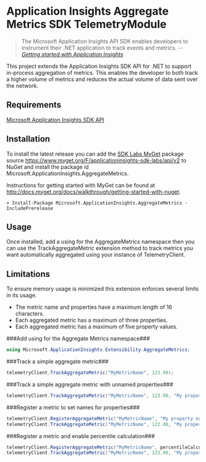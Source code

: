 # Application Insights Aggregate Metrics SDK TelemetryModule #

>The Microsoft Application Insights API SDK enables developers to instrument their .NET application to track events and metrics.
> -- <cite>[Getting started with Application Insights](http://azure.microsoft.com/en-us/documentation/articles/app-insights-start-monitoring-app-health-usage/)</cite>

This project extends the Application Insights SDK API for .NET to support in-process aggregation of metrics. This enables the developer to both track a higher volume of metrics and reduces the actual volume of data sent over the network.


## Requirements ##

[Microsoft Application Insights SDK API](http://www.nuget.org/packages/Microsoft.ApplicationInsights/)

## Installation ##

To install the latest release you can add the [SDK Labs MyGet](https://www.myget.org/RSS/applicationinsights-sdk-labs) package source https://www.myget.org/F/applicationinsights-sdk-labs/api/v2 to NuGet and install the package id Microsoft.ApplicationInsights.AggregateMetrics.

Instructions for getting started with MyGet can be found at http://docs.myget.org/docs/walkthrough/getting-started-with-nuget.

```
> Install-Package Microsoft.ApplicationInsights.AggregateMetrics -IncludePrerelease
```

## Usage ##

Once installed, add a using for the AggregateMetrics namespace then you can use the TrackAggregateMetric extension method to track metrics you want automatically aggregated using your instance of TelemetryClient.

## Limitations ##

To ensure memory usage is minimized this extension enforces several limits in its usage.

- The metric name and properties have a maximum length of 16 characters.
- Each aggregated metric has a maximum of three properties.
- Each aggregated metric has a maximum of five property values.

###Add using for the Aggregate Metrics namespace###
```C#
using Microsoft.ApplicationInsights.Extensibility.AggregateMetrics;
```

###Track a simple aggregate metric###
```C#
telemetryClient.TrackAggregateMetric("MyMetricName", 123.00);
```

###Track a simple aggregate metric with unnamed properties###
```C#
telemetryClient.TrackAggregateMetric("MyMetricName", 123.00, "My property");
```

###Register a metric to set names for properties###
```C#
telemetryClient.RegisterAggregateMetric("MyMetricName", "My property name");
telemetryClient.TrackAggregateMetric("MyMetricName", 123.00, "My property val");
```

###Register a metric and enable percentile calculation###
```C#
telemetryClient.RegisterAggregateMetric("MyMetricName", percentileCalculation: PercentileCalculation.OrderByLargest);
telemetryClient.TrackAggregateMetric("MyMetricName", 123.00, "My property val");
```